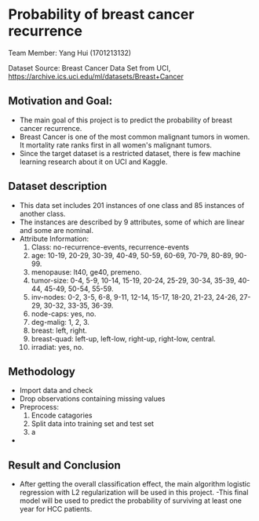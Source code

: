 # Probability of breast cancer recurrence
  Team Member: Yang Hui (1701213132)

  Dataset Source: Breast Cancer Data Set from UCI, https://archive.ics.uci.edu/ml/datasets/Breast+Cancer
## Motivation and Goal: 
- The main goal of this project is to predict the probability of breast cancer recurrence.
- Breast Cancer is one of the most common malignant tumors in women.  It mortality rate ranks first in all women's malignant tumors.
- Since the target dataset is a restricted dataset, there is few machine learning research about it on UCI and Kaggle.

## Dataset description

- This data set includes 201 instances of one class and 85 instances of another class. 
- The instances are described by 9 attributes, some of which are linear and some are nominal. 
- Attribute Information:
  1. Class: no-recurrence-events, recurrence-events 
  2. age: 10-19, 20-29, 30-39, 40-49, 50-59, 60-69, 70-79, 80-89, 90-99. 
  3. menopause: lt40, ge40, premeno. 
  4. tumor-size: 0-4, 5-9, 10-14, 15-19, 20-24, 25-29, 30-34, 35-39, 40-44, 45-49, 50-54, 55-59. 
  5. inv-nodes: 0-2, 3-5, 6-8, 9-11, 12-14, 15-17, 18-20, 21-23, 24-26, 27-29, 30-32, 33-35, 36-39. 
  6. node-caps: yes, no. 
  7. deg-malig: 1, 2, 3. 
  8. breast: left, right. 
  9. breast-quad: left-up, left-low, right-up,	right-low, central. 
  10. irradiat:	yes, no.



## Methodology
- Import data and check
- Drop observations containing missing values
- Preprocess:
  1. Encode catagories
  2. Split data into training set and test set
  3. a
- 
## Result and Conclusion
- After getting the overall classification effect, the main algorithm logistic regression with L2 regularization will be used in this project.
-This final model will be used to predict the probability of surviving at least one year for HCC patients.
